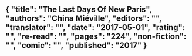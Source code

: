 {
 "title": "The Last Days Of New Paris",
 "authors": "China Miéville",
 "editors": "",
 "translator": "",
 "date": "2017-05-01",
 "rating": "",
 "re-read": "",
 "pages": "224",
 "non-fiction": "",
 "comic": "",
 "published": "2017"
}
---

